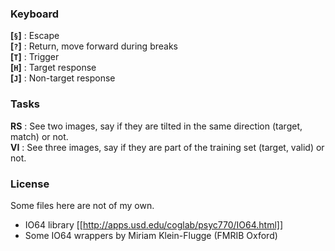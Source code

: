 
### Keyboard

**[`§`]** : Escape   
**[`?`]** : Return, move forward during breaks  
**[`T`]** : Trigger  
**[`H`]** : Target response  
**[`J`]** : Non-target response  

### Tasks

**RS** : See two images, say if they are tilted in the same direction (target, match) or not.  
**VI** : See three images, say if they are part of the training set (target, valid) or not.  

### License
Some files here are not of my own.
  - IO64 library [[http://apps.usd.edu/coglab/psyc770/IO64.html]]
  - Some IO64 wrappers by Miriam Klein-Flugge (FMRIB Oxford)
